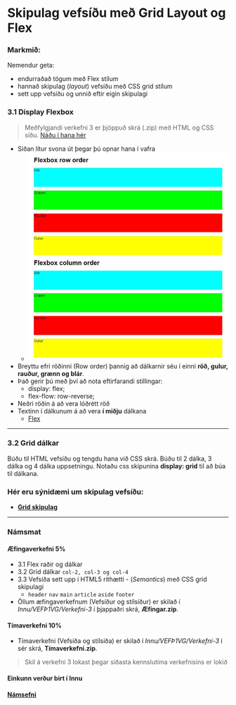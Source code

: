 # Skipulag vefsíðu með Grid Layout og Flex

### Markmið:

Nemendur geta:

- endurraðað tögum með Flex stílum
- hannað skipulag (_layout_) vefsíðu með CSS grid stílum
- sett upp vefsíðu og unnið eftir eigin skipulagi

### 3.1 Display Flexbox

> Meðfylgjandi verkefni 3 er þjöppuð skrá (.zip) með HTML og CSS síðu. [Náðu í hana hér](Namsefni-3/verkefni-nemar.zip) 

- Síðan lítur svona út þegar þú opnar hana í vafra 
  - ![ekki flex](Namsefni-3/Flexbox/before.3.1.jpg)
- Breyttu efri röðinni (Row order) þannig að dálkarnir séu í einni **röð, gulur, rauður, grænn og blár**. 
- Það gerir þú með því að nota eftirfarandi stillingar:
  - display: flex;
  - flex-flow: row-reverse;
- Neðri röðin á að vera lóðrétt röð
- Textinn í dálkunum á að vera **í miðju** dálkana
  - [Flex](Namsefni-3/Flexbox/verk.3.1.jpg)

---

### 3.2 Grid dálkar 

Búðu til HTML vefsíðu og tengdu hana við CSS skrá.  Búðu til 2 dálka, 3 dálka og 4 dálka uppsetningu. Notaðu css skipunina **display: grid** til að búa til dálkana.

### Hér eru sýnidæmi um skipulag vefsíðu: 

  - [**Grid skipulag**](Namsefni-3/Grid/Readme.md)

---

### Námsmat 

#### Æfingaverkefni 5%

- 3.1 Flex raðir og dálkar
- 3.2 Grid dálkar ` col-2, col-3 og col-4 `
- 3.3 Vefsíða sett upp í HTML5 rithætti - (_Semantics_) með CSS grid skipulagi
  - `header` `nav` `main` `article` `aside` `footer`
- Öllum æfingaverkefnum  (Vefsíður og stílsíður) er skilað í _Innu/VEFÞ1VG/Verkefni-3_ í þjappaðri skrá, **Æfingar.zip**. 

#### Tímaverkefni 10%

- Tímaverkefni  (Vefsíða og stílsíða) er skilað í _Innu/VEFÞ1VG/Verkefni-3_ í sér skrá, **Tímaverkefni.zip**. 

> Skil á verkefni 3 lokast þegar síðasta kennslutíma verkefnisins er lokið

#### Einkunn verður birt í Innu

#### [Námsefni](Namsefni-3/README.md)
